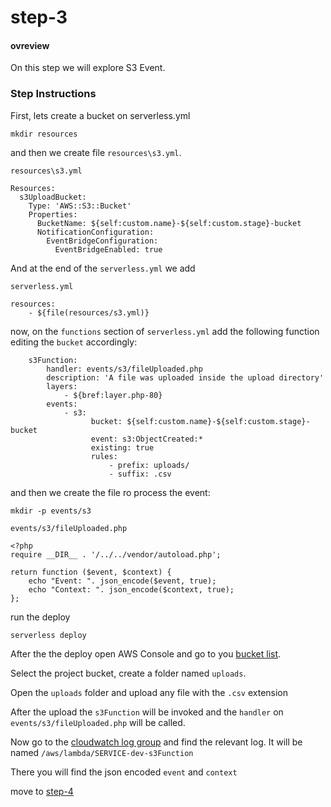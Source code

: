 # step-3

#### ovreview

On this step we will explore S3 Event. 

### Step Instructions

First, lets create a bucket on serverless.yml

``mkdir resources``

and then we create file ``resources\s3.yml``. 

``resources\s3.yml``
````
Resources:
  s3UploadBucket:
    Type: 'AWS::S3::Bucket'
    Properties:
      BucketName: ${self:custom.name}-${self:custom.stage}-bucket
      NotificationConfiguration:
        EventBridgeConfiguration:
          EventBridgeEnabled: true
````          
And at the end of the ``serverless.yml`` we add

``serverless.yml``
````
resources:
    - ${file(resources/s3.yml)}
````

now, on the ``functions`` section of ``serverless.yml`` add the following function editing the ``bucket`` accordingly: 

````
    s3Function:
        handler: events/s3/fileUploaded.php
        description: 'A file was uploaded inside the upload directory'
        layers:
            - ${bref:layer.php-80}
        events:
            - s3:
                  bucket: ${self:custom.name}-${self:custom.stage}-bucket
                  event: s3:ObjectCreated:*
                  existing: true
                  rules:
                      - prefix: uploads/
                      - suffix: .csv                
````

and then we create the file ro process the event:

``mkdir -p events/s3``

``events/s3/fileUploaded.php``

````
<?php
require __DIR__ . '/../../vendor/autoload.php';

return function ($event, $context) {
    echo "Event: ". json_encode($event, true);
    echo "Context: ". json_encode($context, true);
};
````

run the deploy

``serverless deploy``

After the the deploy open AWS Console and go to you [bucket list](https://s3.console.aws.amazon.com/s3/home?region=us-east-1).

Select the project bucket, create a folder named ``uploads``.

Open the ``uploads`` folder and upload any file with the ``.csv`` extension

After the upload the ``s3Function`` will be invoked and the ``handler`` on ``events/s3/fileUploaded.php`` will be called.

Now go to the [cloudwatch log group](https://console.aws.amazon.com/cloudwatch/home?region=us-east-1#logsV2:log-groups) and find the relevant log. It will be named ``/aws/lambda/SERVICE-dev-s3Function`` 

There you will find the json encoded ``event`` and ``context``

move to [step-4](https://github.com/kkobold/php-serverless/blob/start-step-4/docs/step-4.md)
